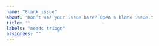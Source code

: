 ```yaml
---
name: "Blank issue"
about: "Don’t see your issue here? Open a blank issue."
title: ""
labels: "needs triage"
assignees: ""
---
```

